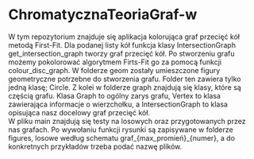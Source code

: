 # ChromatycznaTeoriaGraf-w
W tym repozytorium znajduje się aplikacja kolorująca graf przecięć kół metodą First-Fit. Dla podanej listy kół funkcja klasy IntersectionGraph get_intersection_graph tworzy graf przecięć kół. Po stworzeniu grafu możemy pokolorować algorytmem Firts-Fit go za pomocą funkcji colour_disc_graph. W folderze geom zostały umieszczone figury geometryczne potrzebne do stworzenia grafu. Folder ten zawiera tylko jedną klasę; Circle. Z kolei w folderze graph znajdują się klasy, które są częścią grafu. Klasa Graph to ogólny zarys grafu, Vertex to klasa zawierająca informacje o wierzchołku, a IntersectionGraph to klasa opisująca nasz docelowy graf przecięć kół. <br /> 
W pliku main znajdują się testy na losowych oraz przygotowanych przez nas grafach. Po wywołaniu funkcji rysunki są zapisywane w folderze figures, losowe według schematu graf_{max_promień}_{numer}, a do konkretnych przykładów trzeba podać nazwę plików. 
